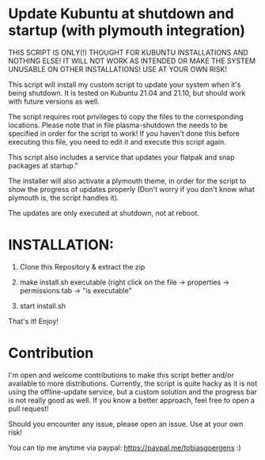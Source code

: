 # Update Kubuntu at shutdown and startup (with plymouth integration)
  THIS SCRIPT IS ONLY(!) THOUGHT FOR KUBUNTU INSTALLATIONS
  AND NOTHING ELSE!  IT WILL NOT WORK AS INTENDED OR MAKE
  THE SYSTEM UNUSABLE ON OTHER INSTALLATIONS!
  USE AT YOUR OWN RISK!

  This script will install my custom script to update your
  system when it's being shutdown. It is tested on Kubuntu
  21.04 and 21.10, but should work with future versions as
  well.

  The script requires root privileges to copy the
  files to the corresponding locations. Please note that
  in file plasma-shutdown the <root-password> needs to be
  specified in order for the script to work! If you
  haven't done this before executing this file, you need
  to edit it and execute this script again.

  This script also includes a service that updates your
  flatpak and snap packages at startup."

  The installer will also activate a plymouth theme,
  in order for the script to show the progress of
  updates properly (Don't worry if you don't know
  what plymouth is, the script handles it).
  
  The updates are only executed at shutdown, not at reboot.

# INSTALLATION:

  1. Clone this Repository & extract the zip
  
  2. make install.sh executable (right click on the file
  -> properties -> permissions tab -> "is executable"

  3. start install.sh
  
  That's it! Enjoy!
  
# Contribution
  I'm open and welcome contributions to make this script better and/or available to more distributions.
  Currently, the script is quite hacky as it is not using the offline-update service, but a custom
  solution and the progress bar is not really good as well.
  If you know a better approach, feel free to open a pull request!
  
  Should you encounter any issue, please open an issue. Use at your own risk!
  
  You can tip me anytime via paypal: https://paypal.me/tobiasgoergens :)
